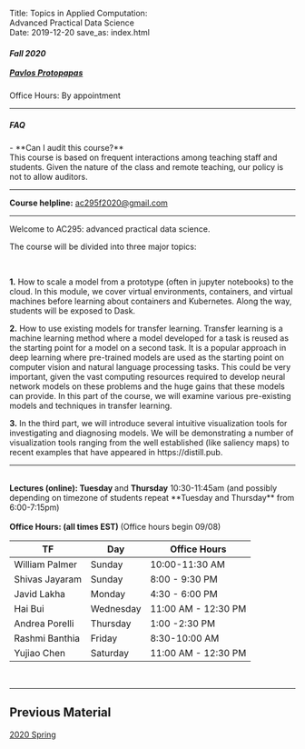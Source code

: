 Title:  Topics in Applied Computation: <br> Advanced Practical Data Science <br>
Date: 2019-12-20
save_as: index.html

<h5>
Fall 2020 <br><br>
<a href="https://iacs.seas.harvard.edu/people/pavlos-protopapas">Pavlos Protopapas</a>
</h5>
Office Hours: By appointment
<hr>

<h5>FAQ</h5>
- **Can I audit this course?**<br/>
  This course is based on frequent interactions among teaching staff and students. Given the nature of the class and remote teaching, our policy is not to allow auditors.

<hr>

<style>
pre {
  background-color: #F5F5F5;
  display: block;
  font-family: monospace;
  font-size: 14px;
  white-space: pre;
  border-color: #999999;
  border-width: 1px;
  border-style: solid;
  border-radius: 6px;
  margin: 1em 0;
  padding: 5px;
  white-space: pre-wrap;
}

.containerMain {
    display: flex;
    width: 100%;
    height: 300px;
}

.contentA {
    flex: 1;
    flex-direction:column;
 }

.contentB {
    flex: 3;
  }
</style>

**Course helpline:**  [ac295f2020@gmail.com](ac295f2020@gmail.com) 
<hr>

<p>Welcome to AC295: advanced practical data science. 

The course will be divided into three major topics: 

</p>
<br>

<p><strong>1.</strong>  How to scale a model from a prototype (often in jupyter notebooks) to the cloud. In this module, we cover virtual environments, containers, and virtual machines before learning about containers and Kubernetes. Along the way, students will be exposed to Dask.</p> 

<p><strong>2.</strong>  How to use existing models for transfer learning. Transfer learning is a machine learning method where a model developed for a task is reused as the starting point for a model on a second task. It is a popular approach in deep learning where pre-trained models are used as the starting point on computer vision and natural language processing tasks. This could be very important, given the vast computing resources required to develop neural network models on these problems and the huge gains that these models can provide. In this part of the course, we will examine various pre-existing models and techniques in transfer learning.</p>

<p><strong>3.</strong>  In the third part, we will introduce several intuitive visualization tools for investigating and diagnosing models. We will be demonstrating a number of visualization tools ranging from the well established (like saliency maps) to recent examples that have appeared in https://distill.pub.</p>

<hr>
<br> 
<strong>Lectures (online): Tuesday </strong> and <strong>Thursday</strong> 10:30-11:45am 
 (and possibly depending on timezone of students repeat **Tuesday and Thursday** from 6:00-7:15pm)
<br> 

<br> 
<strong>Office Hours: (all times EST)  </strong>  (Office hours begin 09/08)

|TF | Day| Office Hours| 
|-----|-----|-----|
|William Palmer| Sunday | 10:00-11:30 AM |
|Shivas Jayaram | Sunday | 8:00 - 9:30 PM |
|Javid Lakha|  Monday | 4:30 - 6:00 PM |
|Hai Bui|  Wednesday | 11:00 AM - 12:30 PM |
|Andrea Porelli| Thursday | 1:00 -2:30 PM |
|Rashmi Banthia| Friday |  8:30-10:00 AM|
|Yujiao Chen|  Saturday | 11:00 AM - 12:30 PM |

 


<br/>

<hr>


## Previous Material 
[2020 Spring](https://harvard-iacs.github.io/2020-AC295/pages/schedule.html)

